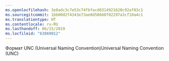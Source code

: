 ```yaml
---
ms.openlocfilehash: 3e8adc3c7e53c74fbfacd8314921620c92af83c1
ms.sourcegitcommit: 1bb00d2f4343e73ae8d58668f02297a3cf10a4c1
ms.translationtype: HT
ms.contentlocale: ru-RU
ms.lasthandoff: 06/15/2019
ms.locfileid: "63869012"
---
```

<span data-ttu-id="ea0b8-101">Формат UNC (Universal Naming Convention)</span><span class="sxs-lookup"><span data-stu-id="ea0b8-101">Universal Naming Convention (UNC)</span></span>